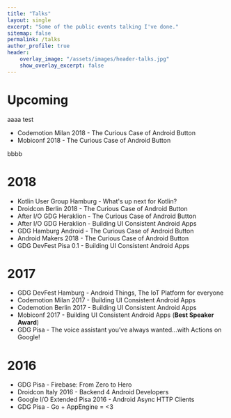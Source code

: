 ```yaml
---
title: "Talks"
layout: single
excerpt: "Some of the public events talking I've done."
sitemap: false
permalink: /talks
author_profile: true
header:
    overlay_image: "/assets/images/header-talks.jpg"
    show_overlay_excerpt: false
---
```


# Upcoming

aaaa
test 

* Codemotion Milan 2018 - The Curious Case of Android Button
* Mobiconf 2018 - The Curious Case of Android Button

bbbb

# 2018

* Kotlin User Group Hamburg - What's up next for Kotlin?
* Droidcon Berlin 2018 - The Curious Case of Android Button
* After I/O GDG Heraklion - The Curious Case of Android Button
* After I/O GDG Heraklion - Building UI Consistent Android Apps
* GDG Hamburg Android - The Curious Case of Android Button
* Android Makers 2018 - The Curious Case of Android Button
* GDG DevFest Pisa 0.1 - Building UI Consistent Android Apps

# 2017

* GDG DevFest Hamburg - Android Things, The IoT Platform for everyone
* Codemotion Milan 2017 - Building UI Consistent Android Apps
* Codemotion Berlin 2017 - Building UI Consistent Android Apps
* Mobiconf 2017 - Building UI Consistent Android Apps (**Best Speaker Award**)
* GDG Pisa - The voice assistant you’ve always wanted...with Actions on Google!

# 2016

* GDG Pisa - Firebase: From Zero to Hero
* Droidcon Italy 2016 - Backend 4 Android Developers
* Google I/O Extended Pisa 2016 - Android Async HTTP Clients
* GDG Pisa - Go + AppEngine = <3
